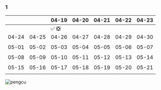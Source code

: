 ### 1 

|       	|       	| 04-19 	| 04-20 	| 04-21 	| 04-22 	| 04-23 	|
|-------	|-------	|-------	|-------	|-------	|-------	|-------	|
|       	|       	| ✅️ ❎️    |       	|       	|       	|       	|
| 04-24 	| 04-25 	| 04-26 	| 04-27 	| 04-28 	| 04-29 	| 04-30 	|
|       	|       	|       	|       	|       	|       	|       	|
| 05-01 	| 05-02 	| 05-03 	| 05-04 	| 05-05 	| 05-06 	| 05-07 	|
|       	|       	|       	|       	|       	|       	|       	|
| 05-08 	| 05-09 	| 05-10 	| 05-11 	| 05-12 	| 05-13 	| 05-14 	|
|       	|       	|       	|       	|       	|       	|       	|
| 05-15 	| 05-16 	| 05-17 	| 05-18 	| 05-19 	| 05-20 	| 05-21 	|
|       	|       	|       	|       	|       	|       	|       	|



![pengcu](http://pengcu.tk:8070/api?user=pengcu)
